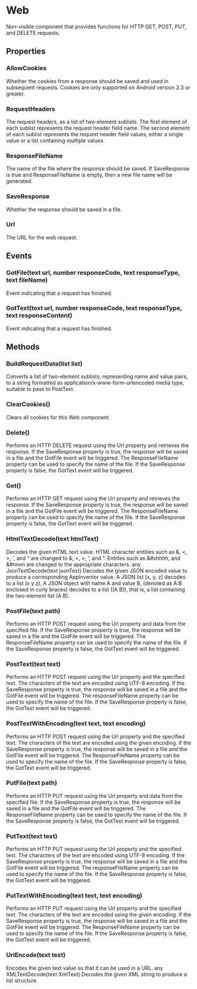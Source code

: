 # Web

Non-visible component that provides functions for HTTP GET, POST, PUT, and DELETE requests.

## Properties

### AllowCookies

Whether the cookies from a response should be saved and used in subsequent requests. Cookies are only supported on Android version 2.3 or greater.

### RequestHeaders

The request headers, as a list of two-element sublists. The first element of each sublist represents the request header field name. The second element of each sublist represents the request header field values, either a single value or a list containing multiple values.

### ResponseFileName

The name of the file where the response should be saved. If SaveResponse is true and ResponseFileName is empty, then a new file name will be generated.

### SaveResponse

Whether the response should be saved in a file.

### Url

The URL for the web request.

## Events

### GotFile\(text url, number responseCode, text responseType, text fileName\)

Event indicating that a request has finished.

### GotText\(text url, number responseCode, text responseType, text responseContent\)

Event indicating that a request has finished.

## Methods

### BuildRequestData\(list list\)

Converts a list of two-element sublists, representing name and value pairs, to a string formatted as application/x-www-form-urlencoded media type, suitable to pass to PostText.

### ClearCookies\(\)

Clears all cookies for this Web component.

### Delete\(\)

Performs an HTTP DELETE request using the Url property and retrieves the response. If the SaveResponse property is true, the response will be saved in a file and the GotFile event will be triggered. The ResponseFileName property can be used to specify the name of the file. If the SaveResponse property is false, the GotText event will be triggered.

### Get\(\)

Performs an HTTP GET request using the Url property and retrieves the response. If the SaveResponse property is true, the response will be saved in a file and the GotFile event will be triggered. The ResponseFileName property can be used to specify the name of the file. If the SaveResponse property is false, the GotText event will be triggered.

### HtmlTextDecode\(text htmlText\)

Decodes the given HTML text value. HTML character entities such as &, &lt;, &gt;, ', and " are changed to &, &lt;, &gt;, ', and ". Entities such as &\#xhhhh, and &\#nnnn are changed to the appropriate characters. any JsonTextDecode\(text jsonText\) Decodes the given JSON encoded value to produce a corresponding AppInventor value. A JSON list \[x, y, z\] decodes to a list \(x y z\), A JSON object with name A and value B, \(denoted as A:B enclosed in curly braces\) decodes to a list \(\(A B\)\), that is, a list containing the two-element list \(A B\).

### PostFile\(text path\)

Performs an HTTP POST request using the Url property and data from the specified file. If the SaveResponse property is true, the response will be saved in a file and the GotFile event will be triggered. The ResponseFileName property can be used to specify the name of the file. If the SaveResponse property is false, the GotText event will be triggered.

### PostText\(text text\)

Performs an HTTP POST request using the Url property and the specified text. The characters of the text are encoded using UTF-8 encoding. If the SaveResponse property is true, the response will be saved in a file and the GotFile event will be triggered. The responseFileName property can be used to specify the name of the file. If the SaveResponse property is false, the GotText event will be triggered.

### PostTextWithEncoding\(text text, text encoding\)

Performs an HTTP POST request using the Url property and the specified text. The characters of the text are encoded using the given encoding. If the SaveResponse property is true, the response will be saved in a file and the GotFile event will be triggered. The ResponseFileName property can be used to specify the name of the file. If the SaveResponse property is false, the GotText event will be triggered.

### PutFile\(text path\)

Performs an HTTP PUT request using the Url property and data from the specified file. If the SaveResponse property is true, the response will be saved in a file and the GotFile event will be triggered. The ResponseFileName property can be used to specify the name of the file. If the SaveResponse property is false, the GotText event will be triggered.

### PutText\(text text\)

Performs an HTTP PUT request using the Url property and the specified text. The characters of the text are encoded using UTF-8 encoding. If the SaveResponse property is true, the response will be saved in a file and the GotFile event will be triggered. The responseFileName property can be used to specify the name of the file. If the SaveResponse property is false, the GotText event will be triggered.

### PutTextWithEncoding\(text text, text encoding\)

Performs an HTTP PUT request using the Url property and the specified text. The characters of the text are encoded using the given encoding. If the SaveResponse property is true, the response will be saved in a file and the GotFile event will be triggered. The ResponseFileName property can be used to specify the name of the file. If the SaveResponse property is false, the GotText event will be triggered.

### UriEncode\(text text\)

Encodes the given text value so that it can be used in a URL. any XMLTextDecode\(text XmlText\) Decodes the given XML string to produce a list structure.

